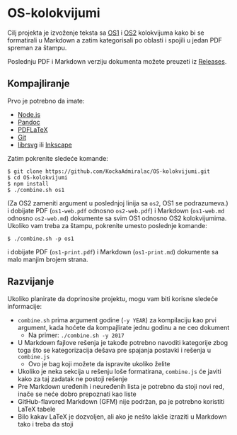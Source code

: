 # OS-kolokvijumi
Cilj projekta je izvoženje teksta sa [OS1](http://os.etf.bg.ac.rs/OS1/) i [OS2](http://os.etf.bg.ac.rs/OS2/) kolokvijuma kako bi se formatirali u Markdown a zatim kategorisali po oblasti i spojili u jedan PDF spreman za štampu.

Poslednju PDF i Markdown verziju dokumenta možete preuzeti iz [Releases](https://github.com/KockaAdmiralac/OS-kolokvijumi/releases/latest).

## Kompajliranje
Prvo je potrebno da imate:
- [Node.js](https://nodejs.org/)
- [Pandoc](https://pandoc.org/)
- [PDFLaTeX](https://www.tug.org/applications/pdftex/)
- [Git](https://git-scm.com/)
- [librsvg](https://wiki.gnome.org/Projects/LibRsvg) ili [Inkscape](https://inkscape.org/)

Zatim pokrenite sledeće komande:
```console
$ git clone https://github.com/KockaAdmiralac/OS-kolokvijumi.git
$ cd OS-kolokvijumi
$ npm install
$ ./combine.sh os1 
```
(Za OS2 zameniti argument u poslednjoj linija sa `os2`, OS1 se podrazumeva.)
i dobijate PDF (`os1-web.pdf` odnosno `os2-web.pdf`) i Markdown (`os1-web.md` odnosno `os2-web.md`) dokumente sa svim OS1 odnosno OS2 kolokvijumima. Ukoliko vam treba za štampu, pokrenite umesto poslednje komande:
```console
$ ./combine.sh -p os1
```
i dobijate PDF (`os1-print.pdf`) i Markdown (`os1-print.md`) dokumente sa malo manjim brojem strana.

## Razvijanje
Ukoliko planirate da doprinosite projektu, mogu vam biti korisne sledeće informacije:
- `combine.sh` prima argument godine (`-y YEAR`) za kompilaciju kao prvi argument, kada hoćete da kompajlirate jednu godinu a ne ceo dokument
    - Na primer: `./combine.sh -y 2017`
- U Markdown fajlove rešenja je takođe potrebno navoditi kategorije zbog toga što se kategorizacija dešava pre spajanja postavki i rešenja u `combine.js`
    - Ovo je bag koji možete da ispravite ukoliko želite
- Ukoliko je neka sekcija u rešenju loše formatirana, `combine.js` će javiti kako za taj zadatak ne postoji rešenje
- Pre Markdown uređenih i neuređenih lista je potrebno da stoji novi red, inače se neće dobro prepoznati kao liste
- GitHub-flavored Markdown (GFM) nije podržan, pa je potrebno koristiti LaTeX tabele
- Bilo kakav LaTeX je dozvoljen, ali ako je nešto lakše izraziti u Markdown tako i treba da stoji

